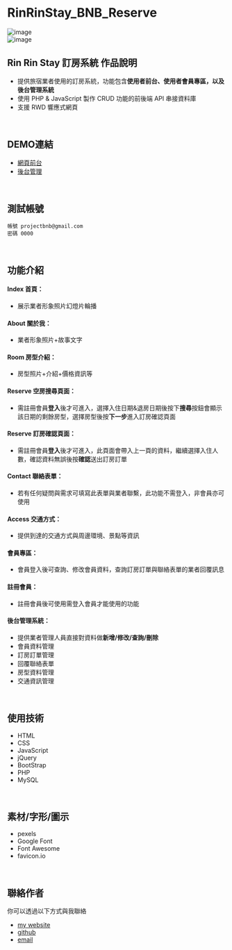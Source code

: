 # RinRinStay_BNB_Reserve
![image](https://github.com/HsiaoTingHong/RinRinStay_BNB_Reserve/assets/139849443/2a5b7cda-0ced-4c74-ab67-980e1dc909d3)
<br/>
![image](https://github.com/HsiaoTingHong/RinRinStay_BNB_Reserve/assets/139849443/5bcdd144-b105-463c-8c26-d7b36cac77da)
<br/>

## Rin Rin Stay 訂房系統 作品說明
* 提供旅宿業者使用的訂房系統，功能包含**使用者前台、使用者會員專區，以及後台管理系統**
* 使用 PHP & JavaScript 製作 CRUD 功能的前後端 API 串接資料庫
* 支援 RWD 響應式網頁
<br/>

## DEMO連結
* [網頁前台](http://www.hsiaoting1003.byethost6.com/)
* [後台管理](http://www.hsiaoting1003.byethost6.com/manage/)
<br/>

## 測試帳號
```
帳號 projectbnb@gmail.com
密碼 0000
```
<br/>

## 功能介紹
#### Index 首頁：
* 展示業者形象照片幻燈片輪播
#### About 關於我：
* 業者形象照片+故事文字
#### Room 房型介紹：
* 房型照片+介紹+價格資訊等
#### Reserve 空房搜尋頁面：
* 需註冊會員**登入**後才可進入，選擇入住日期&退房日期後按下**搜尋**按鈕會顯示該日期的剩餘房型，選擇房型後按**下一步**進入訂房確認頁面
#### Reserve 訂房確認頁面：
* 需註冊會員**登入**後才可進入，此頁面會帶入上一頁的資料，繼續選擇入住人數，確認資料無誤後按**確認**送出訂房訂單
#### Contact 聯絡表單：
* 若有任何疑問與需求可填寫此表單與業者聯繫，此功能不需登入，非會員亦可使用
#### Access 交通方式：
* 提供到達的交通方式與周邊環境、景點等資訊
#### 會員專區：
* 會員登入後可查詢、修改會員資料，查詢訂房訂單與聯絡表單的業者回覆訊息
#### 註冊會員：
* 註冊會員後可使用需登入會員才能使用的功能
#### 後台管理系統：
* 提供業者管理人員直接對資料做**新增/修改/查詢/刪除**
* 會員資料管理
* 訂房訂單管理
* 回覆聯絡表單
* 房型資料管理
* 交通資訊管理
<br/>

## 使用技術
* HTML
* CSS
* JavaScript
* jQuery
* BootStrap
* PHP
* MySQL
<br/>

## 素材/字形/圖示
* pexels
* Google Font
* Font Awesome
* favicon.io
<br/>

## 聯絡作者
你可以透過以下方式與我聯絡
* [my website](https://hsiaotinghong.github.io/Portfolio/)
* [github](https://github.com/HsiaoTingHong)
* [email](hsiaoting1003@gmail.com) 
<br/>

